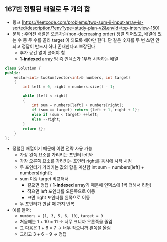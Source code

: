 ## 167번 정렬된 배열로 두 개의 합

- 링크 [https://leetcode.com/problems/two-sum-ii-input-array-is-sorted/description/?envType=study-plan-v2&envId=top-interview-150]
- 문제 : 주어진 배열은 오름차순(non-decreasing order) 정렬 되어있고, 배열에 있는 수 중 두 수를 골라 target 이 되도록 해야만 한다. 단 같은 숫자를 두 번 쓰면 안되고 정답이 반드시 하나 존재한다고 보장된다
    - 추가 공간 없이 풀어야 함
    - **1-indexed** array 임 즉 인덱스가 1부터 시작하는 배열

```cpp
class Solution {
public:
    vector<int> twoSum(vector<int>& numbers, int target)
    {
        int left = 0, right = numbers.size() - 1;

        while (left < right) 
        {
            int sum = numbers[left] + numbers[right];
            if (sum == target) return {left + 1, right + 1}; 
            else if (sum < target) ++left;
            else --right;
        }
        return {};
    }
};
```

- 정렬된 배열이기 때문에 이런 전략 사용 가능
    - 가장 왼쪽 요소를 가리키는 포인터 left와
    - 가장 오른쪽 요소를 가리키는 포인터 right를 동시에 시작 시킴
    - 두 포인터가 가리키는 값의 합을 계산함 int sum = numbers[left] + numbers[right];
    - sum 이랑 target 비교해서
        - 같으면 정답 ( **1-indexed** array기 때문에 인덱스에 1씩 더해서 리턴)
        - 작으면 left 포인터를 오른쪽으로 이동
        - 크면 right 포인터를 왼쪽으로 이동
    - 두 포인터가 만날 때 까지 반복
- 예를 들어:
    - `numbers = [1, 3, 5, 6, 10]`, `target = 9`
    - 처음에는 1 + 10 = 11 → 너무 크니까 오른쪽을 줄임
    - 그 다음은 1 + 6 = 7 → 너무 작으니까 왼쪽을 올림
    - 그리고 3 + 6 = 9 → 정답